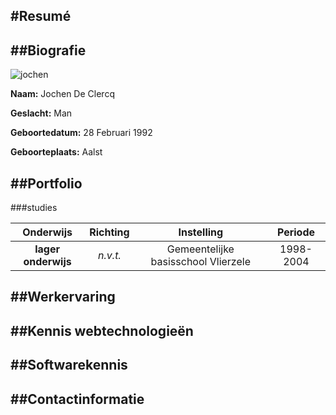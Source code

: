 #Resumé
---------------------------------------------------


##Biografie
---------------------------------------------------

![jochen](http://i.imgur.com/4TjCCK7.jpg "profielfoto")

**Naam:** Jochen De Clercq

**Geslacht:** Man

**Geboortedatum:** 28 Februari 1992

**Geboorteplaats:** Aalst

##Portfolio
---------------------------------------------------
###studies

| Onderwijs | Richting | Instelling  | Periode |
| :--------:|:--------:| :---------: |:-------:|
| **lager onderwijs**  | _n.v.t._ |  Gemeentelijke basisschool Vlierzele  | 1998-2004|





##Werkervaring
---------------------------------------------------

##Kennis webtechnologieën
---------------------------------------------------

##Softwarekennis
---------------------------------------------------

##Contactinformatie
---------------------------------------------------